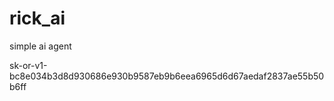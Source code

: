 # rick_ai
simple ai agent


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
